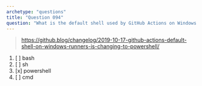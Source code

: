 ```yaml
---
archetype: "questions"
title: "Question 094"
question: "What is the default shell used by GitHub Actions on Windows runners?"
---
```



> https://github.blog/changelog/2019-10-17-github-actions-default-shell-on-windows-runners-is-changing-to-powershell/
1. [ ] bash
1. [ ] sh
1. [x] powershell
1. [ ] cmd

